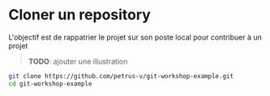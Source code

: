 # Cloner un repository

L'objectif est de rappatrier le projet sur son poste local pour contribuer
à un projet

> **TODO**: ajouter une illustration

```bash
git clone https://github.com/petrus-v/git-workshop-example.git
cd git-workshop-example
```
